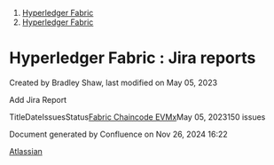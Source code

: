 1. [Hyperledger Fabric](index.html)
2. [Hyperledger Fabric](Hyperledger-Fabric_22839309.html)

# Hyperledger Fabric : Jira reports

Created by Bradley Shaw, last modified on May 05, 2023

Add Jira Report

TitleDateIssuesStatus[Fabric Chaincode EVMx](/wiki/spaces/fabric/pages/22839820/Fabric+Chaincode+EVMx)May 05, 2023150 issues 

Document generated by Confluence on Nov 26, 2024 16:22

[Atlassian](http://www.atlassian.com/)
